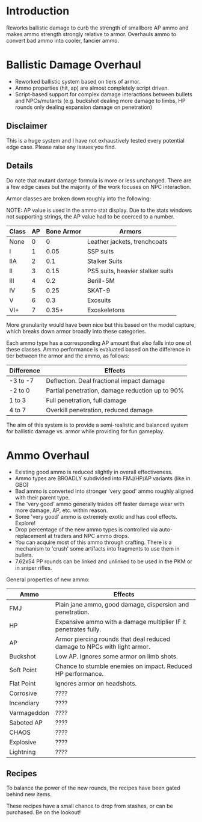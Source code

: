 # Introduction

Reworks ballistic damage to curb the strength of smallbore AP ammo and makes ammo strength strongly relative to armor. Overhauls ammo to convert bad ammo into cooler, fancier ammo.

# Ballistic Damage Overhaul
- Reworked ballistic system based on tiers of armor.
- Ammo properties (hit, ap) are almost completely script driven.
- Script-based support for complex damage interactions between bullets and NPCs/mutants (e.g. buckshot dealing more damage to limbs, HP rounds only dealing expansion damage on penetration)

## Disclaimer
 This is a huge system and I have not exhaustively tested every potential edge case. Please raise any issues you find.

## Details

Do note that mutant damage formula is more or less unchanged. There are a few edge cases but the majority of the work focuses on NPC interaction.

Armor classes are broken down roughly into the following:

NOTE: AP value is used in the ammo stat display. Due to the stats windows not supporting strings, the AP value had to be coerced to a number.

| Class | AP | Bone Armor | Armors      |
| ------|----| -----------| ----------- |
| None  |  0 | 0          | Leather jackets, trenchcoats |
| I     |  1 | 0.05       | SSP suits | 
| IIA   |  2 | 0.1        | Stalker Suits | 
| II    |  3 | 0.15       | PS5 suits, heavier stalker suits |
| III   |  4 | 0.2        | Berill-5M |
| IV    |  5 | 0.25       | SKAT-9 |
| V     |  6 | 0.3        | Exosuits |
| VI+   |  7 | 0.35+      | Exoskeletons |

More granularity would have been nice but this based on the model capture, which breaks down armor broadly into these categories.

Each ammo type has a corresponding AP amount that also falls into one of these classes. Ammo performance is evaluated based on the difference in tier between the armor and the ammo, as follows:

| Difference | Effects    |
| -----------|------------|
| -3 to -7   | Deflection. Deal fractional impact damage |
| -2 to 0    | Partial penetration, damage reduction up to 90% |
| 1 to 3     | Full penetration, full damage |
| 4 to 7     | Overkill penetration, reduced damage |

The aim of this system is to provide a semi-realistic and balanced system for ballistic damage vs. armor while providing for fun gameplay.


# Ammo Overhaul

- Existing good ammo is reduced slightly in overall effectiveness.
- Ammo types are BROADLY subdivided into FMJ/HP/AP variants (like in GBO)
- Bad ammo is converted into stronger 'very good' ammo roughly aligned with their parent type.
- The 'very good' ammo generally trades off faster damage wear with more damage, AP, etc. within reason. 
- Some 'very good' ammo is extremely exotic and has cool effects. Explore!
- Drop percentage of the new ammo types is controlled via auto-replacement at traders and NPC ammo drops.
- You can acquire most of this ammo through crafting. There is a mechanism to 'crush' some artifacts into fragments to use them in bullets.
- 7.62x54 PP rounds can be linked and unlinked to be used in the PKM or in sniper rifles.

General properties of new ammo:

| Ammo       | Effects
| -----------|------------|
| FMJ        | Plain jane ammo, good damage, dispersion and penetration. |
| HP         | Expansive ammo with a damage multiplier IF it penetrates fully. |
| AP         | Armor piercing rounds that deal reduced damage to NPCs with light armor. | 
| Buckshot   | Low AP. Ignores some armor on limb shots. | 
| Soft Point | Chance to stumble enemies on impact. Reduced HP performance. |
| Flat Point | Ignores armor on headshots. |
| Corrosive  | ???? |
| Incendiary | ???? |
| Varmageddon| ???? |
| Saboted AP | ???? |
| CHAOS      | ???? |
| Explosive  | ???? |
| Lightning  | ???? |

## Recipes

To balance the power of the new rounds, the recipes have been gated behind new items.

These recipes have a small chance to drop from stashes, or can be purchased. Be on the lookout!